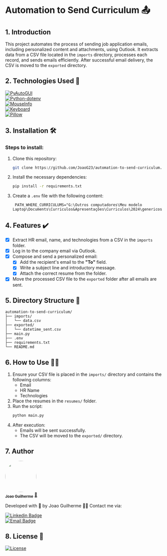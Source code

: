 # Automation to Send Curriculum 📤  

## 1. Introduction  

This project automates the process of sending job application emails, including personalized content and attachments, using Outlook. It extracts data from a CSV file located in the `imports` directory, processes each record, and sends emails efficiently. After successful email delivery, the CSV is moved to the `exported` directory.  

## 2. Technologies Used 📲  

[![PyAutoGUI](https://img.shields.io/badge/PyAutoGUI-FFD43B?style=for-the-badge&logo=python&logoColor=white)](https://pyautogui.readthedocs.io/)  
[![Python-dotenv](https://img.shields.io/badge/dotenv-150458?style=for-the-badge&logo=python&logoColor=white)](https://pypi.org/project/python-dotenv/)  
[![MouseInfo](https://img.shields.io/badge/MouseInfo-217346?style=for-the-badge&logo=python&logoColor=white)](https://pypi.org/project/MouseInfo/)  
[![Keyboard](https://img.shields.io/badge/Keyboard-0078D4?style=for-the-badge&logo=python&logoColor=white)](https://pypi.org/project/keyboard/)  
[![Pillow](https://img.shields.io/badge/Pillow-FFD43B?style=for-the-badge&logo=python&logoColor=white)](https://python-pillow.org/)  

## 3. Installation 🛠️  

### Steps to install:  

1. Clone this repository:  
   ```bash  
   git clone https://github.com/JoaoG23/automation-to-send-curriculum.git  
   ```  
2. Install the necessary dependencies:  
   ```bash  
   pip install -r requirements.txt  
   ```  
3. Create a `.env` file with the following content:  
   ```env  
    PATH_WHERE_CURRICULUMS="G:\Outros computadores\Meu modelo Laptop\Documents\Curriculos&Apresentações\Curriculos\2024\genericos"
   ```  

## 4. Features ✔️  

- [x] Extract HR email, name, and technologies from a CSV in the `imports` folder.  
- [x] Log in to the company email via Outlook.  
- [x] Compose and send a personalized email:  
    - [x] Add the recipient's email to the **"To"** field.  
    - [x] Write a subject line and introductory message.  
    - [x] Attach the correct resume from the folder.  
- [x] Move the processed CSV file to the `exported` folder after all emails are sent.  

## 5. Directory Structure 📂  

    automation-to-send-curriculum/  
    ├── imports/  
    │   └── data.csv  
    ├── exported/  
    │   └── datetime_sent.csv   
    ├── main.py  
    ├── .env  
    ├── requirements.txt  
    └── README.md  

## 6. How to Use 👨‍💻  

1. Ensure your CSV file is placed in the `imports/` directory and contains the following columns:  
   - Email  
   - HR Name   
   - Technologies  
2. Place the resumes in the `resumes/` folder.  
3. Run the script:  
   ```bash  
   python main.py  
   ```  
4. After execution:  
   - Emails will be sent successfully.  
   - The CSV will be moved to the `exported/` directory.  

## 7. Author  

 <img style="border-radius:50%;" src="https://avatars.githubusercontent.com/u/80895578?v=4" width="100px;" alt=""/>  
 <br />  
 <sub><b>Joao Guilherme</b></sub></a> <a href="https://github.com/JoaoG23/">🚀</a>  

Developed with 🤖 by Joao Guilherme 👋🏽 Contact me via:  

[![Linkedin Badge](https://shields.io/badge/-Joao%20Guilherme-blue?style=flat-square&logo=Linkedin&logoColor=white&link=https://www.linkedin.com/in/joaog123/)](https://www.linkedin.com/in/joaog123/)  
[![Email Badge](https://shields.io/badge/-joaoguilherme94@live.com-c80?style=flat-square&logo=Microsoft&logoColor=white&link=mailto:joaoguilherme94@live.com)](mailto:joaoguilherme94@live.com)  

## 8. License 📄  

[![License](https://shields.io/github/license/Ileriayo/markdown-badges?style=for-the-badge)](./LICENSE)  

